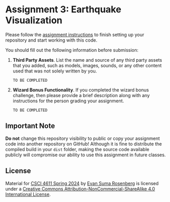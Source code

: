 # Assignment 3: Earthquake Visualization

Please follow the [assignment instructions](https://github.com/CSCI-4611-Spring-2024/Assignments/blob/main/Assignment-3/README.md) to finish setting up your repository and start working with this code.

You should fill out the following information before submission:

1. **Third Party Assets**. List the name and source of any third party assets that you added, such as models, images, sounds, or any other content used that was not solely written by you. 

   `TO BE COMPLETED`

2. **Wizard Bonus Functionality**. If you completed the wizard bonus challenge, then please provide a brief description along with any instructions for the person grading your assignment.

   `TO BE COMPLETED`

## Important Note

**Do not** change this repository visibility to public or copy your assignment code into another repository on GitHub!  Although it is fine to distribute the compiled build in your `dist` folder, making the source code available publicly will compromise our ability to use this assignment in future classes.

## License

Material for [CSCI 4611 Spring 2024](https://github.com/CSCI-4611-Spring-2024/Syllabus) by [Evan Suma Rosenberg](https://illusioneering.umn.edu/) is licensed under a [Creative Commons Attribution-NonCommercial-ShareAlike 4.0 International License](http://creativecommons.org/licenses/by-nc-sa/4.0/).